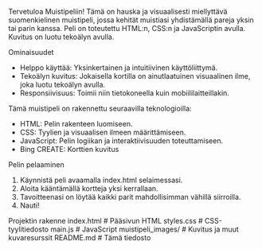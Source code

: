 Tervetuloa Muistipeliin! Tämä on hauska ja visuaalisesti miellyttävä suomenkielinen muistipeli, jossa kehität muistiasi yhdistämällä pareja yksin tai parin kanssa. Peli on toteutettu HTML:n, CSS:n ja JavaScriptin avulla. Kuvitus on luotu tekoälyn avulla.

Ominaisuudet
- Helppo käyttää: Yksinkertainen ja intuitiivinen käyttöliittymä.
- Tekoälyn kuvitus: Jokaisella kortilla on ainutlaatuinen visuaalinen ilme, joka luotu tekoälyn avulla.
- Responsiivisuus: Toimii niin tietokoneella kuin mobiililaitteillakin.

Tämä muistipeli on rakennettu seuraavilla teknologioilla:

- HTML: Pelin rakenteen luomiseen.
- CSS: Tyylien ja visuaalisen ilmeen määrittämiseen.
- JavaScript: Pelin logiikan ja interaktiivisuuden toteuttamiseen.
- Bing CREATE: Korttien kuvitus

Pelin pelaaminen
1. Käynnistä peli avaamalla index.html selaimessasi.
2. Aloita kääntämällä kortteja yksi kerrallaan.
3. Tavoitteenasi on löytää kaikki parit mahdollisimman vähillä siirroilla.
4. Nauti!

Projektin rakenne
index.html                  # Pääsivun HTML
styles.css                   # CSS-tyylitiedosto
main.js                     # JavaScript
muistipeli_images/          # Kuvitus ja muut kuvaresurssit
README.md                   # Tämä tiedosto
